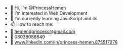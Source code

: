 - 👋 Hi, I’m @PrincessHemen
- 👀 I’m interested in Web Development
- 🌱 I’m currently learning JavaScript and its
- 📫 How to reach me: 
- 📩 hemendprincess@gmail.com
- 📲 08038088649
- 📝 www.linkedin.com/in/princess-hemen.875517278 

<!---
PrincessHemen/PrincessHemen is a ✨ special ✨ repository because its `README.md` (this file) appears on your GitHub profile.
You can click the Preview link to take a look at your changes.
--->
